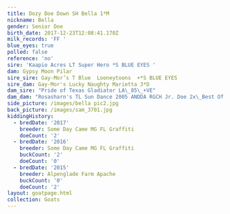 ```yaml
---
title: Dozy Doe Down SH Bella 1*M
nickname: Bella
gender: Senior Doe
birth_date: 2017-12-23T12:08:41.170Z
milk_records: 'FF '
blue_eyes: true
polled: false
reference: 'no'
sire: 'Kaapio Acres LT Super Hero *S BLUE EYES '
dam: Gypsy Moon Pilar
sire_sire: Gay-Mor’s T Blue  Looneytoons  +*S BLUE EYES
sire_dam: Gay-Mor's Lucky Naughty Marietta 3*D
dam_sire: "Pride of Texas Gladiator LA\_85\_+VE"
dam_dam: "Rosasharn's TL Sun Dance 2005 ANDDA RGCH Jr. Doe 2x\_Best Of Breed Jr. Doe"
side_picture: /images/bella pic2.jpg
back_picture: /images/sam_3701.jpg
kiddingHistory:
  - bredDate: '2017'
    breeder: Some Day Came MG FL Graffiti
    doeCount: '2'
  - bredDate: '2016'
    breeder: Some Day Came MG FL Graffiti
    buckCount: '2'
    doeCount: '0'
  - bredDate: '2015'
    breeder: Alpenglade Farm Apache
    buckCount: '0'
    doeCount: '2'
layout: goatpage.html
collection: Goats
---
```


